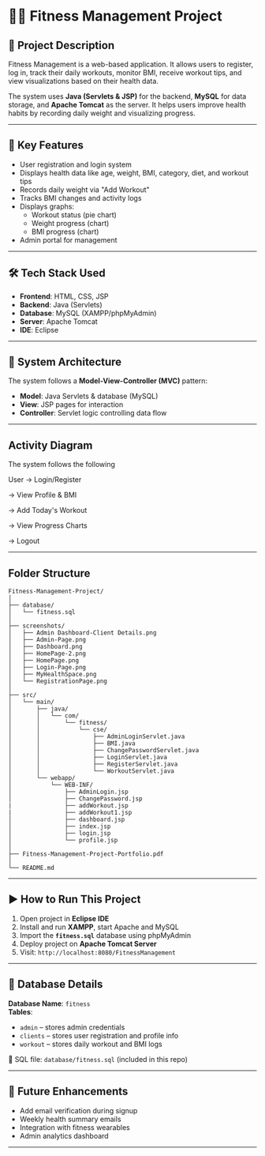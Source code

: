 # 🧘‍♀️ Fitness Management Project

## 📌 Project Description
Fitness Management is a web-based application. 
It allows users to register, log in, track their daily workouts, monitor BMI, receive workout tips, and view visualizations based on their health data.

The system uses **Java (Servlets & JSP)** for the backend, **MySQL** for data storage, and **Apache Tomcat** as the server. It helps users improve health habits by recording daily weight and visualizing progress.

---

## 🚀 Key Features
- User registration and login system  
- Displays health data like age, weight, BMI, category, diet, and workout tips  
- Records daily weight via "Add Workout"  
- Tracks BMI changes and activity logs  
- Displays graphs:  
  - Workout status (pie chart)  
  - Weight progress (chart)  
  - BMI progress (chart)  
- Admin portal for management  

---

## 🛠️ Tech Stack Used
- **Frontend**: HTML, CSS, JSP  
- **Backend**: Java (Servlets)  
- **Database**: MySQL (XAMPP/phpMyAdmin)  
- **Server**: Apache Tomcat  
- **IDE**: Eclipse  


---

## 🧱 System Architecture
The system follows a **Model-View-Controller (MVC)** pattern:

- **Model**: Java Servlets & database (MySQL)  
- **View**: JSP pages for interaction  
- **Controller**: Servlet logic controlling data flow  

---

## Activity Diagram
The system follows the following

User -> Login/Register

-> View Profile & BMI

-> Add Today's Workout

-> View Progress Charts

-> Logout

---
## Folder Structure

```
Fitness-Management-Project/
│
├── database/
│   └── fitness.sql
│
├── screenshots/
│   ├── Admin Dashboard-Client Details.png
│   ├── Admin-Page.png
│   ├── Dashboard.png
│   ├── HomePage-2.png
│   ├── HomePage.png
│   ├── Login-Page.png
│   ├── MyHealthSpace.png
│   └── RegistrationPage.png
│
├── src/
│   └── main/
│       ├── java/
│       │   └── com/
│       │       └── fitness/
│       │           └── cse/
│       │               ├── AdminLoginServlet.java
│       │               ├── BMI.java
│       │               ├── ChangePasswordServlet.java
│       │               ├── LoginServlet.java
│       │               ├── RegisterServlet.java
│       │               └── WorkoutServlet.java
│       └── webapp/
│           └── WEB-INF/
│               ├── AdminLogin.jsp
│               ├── ChangePassword.jsp
|               ├── addWorkout.jsp
|               ├── addWorkout1.jsp     
│               ├── dashboard.jsp
│               ├── index.jsp
│               ├── login.jsp
│               └── profile.jsp
│
├── Fitness-Management-Project-Portfolio.pdf
│
└── README.md
```
---


## ▶️ How to Run This Project

1. Open project in **Eclipse IDE**
2. Install and run **XAMPP**, start Apache and MySQL
3. Import the **`fitness.sql`** database using phpMyAdmin
4. Deploy project on **Apache Tomcat Server**
5. Visit: `http://localhost:8080/FitnessManagement`

---

## 🧾 Database Details

**Database Name**: `fitness`  
**Tables**:
- `admin` – stores admin credentials  
- `clients` – stores user registration and profile info  
- `workout` – stores daily workout and BMI logs

📂 SQL file: `database/fitness.sql` (included in this repo)

---



## 🔮 Future Enhancements
- Add email verification during signup  
- Weekly health summary emails  
- Integration with fitness wearables  
- Admin analytics dashboard  

---





